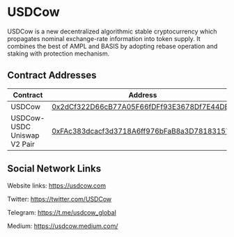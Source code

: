 # USDCow

USDCow is a new decentralized algorithmic stable cryptocurrency which propagates nominal exchange-rate information into token supply. It combines the best of AMPL and BASIS by adopting rebase operation and staking with protection mechanism.

## Contract Addresses
| Contract  | Address |
| ------------- | ------------- |
| USDCow | [0x2dCf322D66cB77A05F66fDFf93E3678Df7E44DEA](https://etherscan.io/token/0x2dCf322D66cB77A05F66fDFf93E3678Df7E44DEA) |
| USDCow-USDC Uniswap V2 Pair | [0xFAc383dcacf3d3718A6ff976bFaB8a3D78183157](https://v2.info.uniswap.org/pair/0xFAc383dcacf3d3718A6ff976bFaB8a3D78183157)|


## Social Network Links

Website links: https://usdcow.com

Twitter: https://twitter.com/USDCow

Telegram: https://t.me/usdcow_global

Medium: https://usdcow.medium.com/
